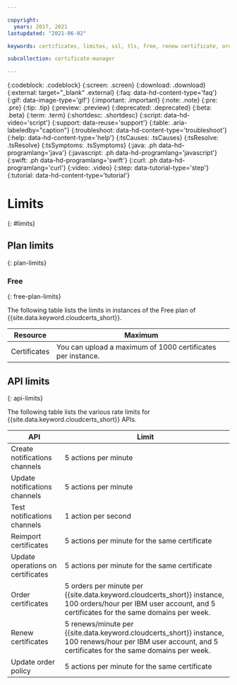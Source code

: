 ```yaml
---

copyright:
  years: 2017, 2021
lastupdated: "2021-06-02"

keywords: certificates, limites, ssl, tls, free, renew certificate, order certificate, update operations, reimport, import certificates

subcollection: certificate-manager

---
```


{:codeblock: .codeblock}
{:screen: .screen}
{:download: .download}
{:external: target="_blank" .external}
{:faq: data-hd-content-type='faq'}
{:gif: data-image-type='gif'}
{:important: .important}
{:note: .note}
{:pre: .pre}
{:tip: .tip}
{:preview: .preview}
{:deprecated: .deprecated}
{:beta: .beta}
{:term: .term}
{:shortdesc: .shortdesc}
{:script: data-hd-video='script'}
{:support: data-reuse='support'}
{:table: .aria-labeledby="caption"}
{:troubleshoot: data-hd-content-type='troubleshoot'}
{:help: data-hd-content-type='help'}
{:tsCauses: .tsCauses}
{:tsResolve: .tsResolve}
{:tsSymptoms: .tsSymptoms}
{:java: .ph data-hd-programlang='java'}
{:javascript: .ph data-hd-programlang='javascript'}
{:swift: .ph data-hd-programlang='swift'}
{:curl: .ph data-hd-programlang='curl'}
{:video: .video}
{:step: data-tutorial-type='step'}
{:tutorial: data-hd-content-type='tutorial'}


# Limits
{: #limits}

## Plan limits
{: plan-limits}

### Free
{: free-plan-limits}

The following table lists the limits in instances of the Free plan of {{site.data.keyword.cloudcerts_short}}.

| Resource | Maximum | 
|-----|----| 
| Certificates | You can upload a maximum of 1000 certificates per instance. |

## API limits
{: api-limits}

The following table lists the various rate limits for {{site.data.keyword.cloudcerts_short}} APIs.

| API | Limit | 
|-----|----| 
| Create notifications channels | 5 actions per minute |
| Update notifications channels | 5 actions per minute |
| Test notifications channels | 1 action per second |
| Reimport certificates | 5 actions per minute for the same certificate | 
| Update operations on certificates | 5 actions per minute for the same certificate |
| Order certificates | 5 orders per minute per {{site.data.keyword.cloudcerts_short}} instance, 100 orders/hour per IBM user account, and 5 certificates for the same domains per week. |
| Renew certificates | 5 renews/minute per {{site.data.keyword.cloudcerts_short}} instance, 100 renews/hour per IBM user account, and 5 certificates for the same domains per week. |
| Update order policy | 5 actions per minute for the same certificate | 
